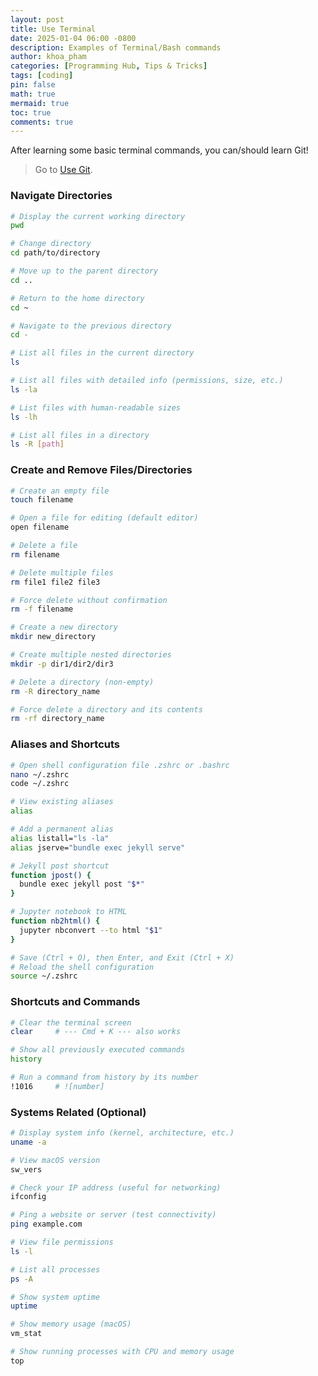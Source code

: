 ```yaml
---
layout: post
title: Use Terminal
date: 2025-01-04 06:00 -0800
description: Examples of Terminal/Bash commands
author: khoa_pham
categories: [Programming Hub, Tips & Tricks]
tags: [coding]
pin: false
math: true
mermaid: true
toc: true
comments: true
---
```


After learning some basic terminal commands, you can/should learn Git!  
> Go to [Use Git](https://khoapham1002.github.io/mindpalace/posts/use-git/).

### Navigate Directories   
```bash
# Display the current working directory
pwd

# Change directory
cd path/to/directory

# Move up to the parent directory
cd ..

# Return to the home directory
cd ~

# Navigate to the previous directory
cd -
```

```bash
# List all files in the current directory
ls

# List all files with detailed info (permissions, size, etc.)
ls -la

# List files with human-readable sizes
ls -lh

# List all files in a directory
ls -R [path]
```


### Create and Remove Files/Directories   
```bash
# Create an empty file
touch filename

# Open a file for editing (default editor)
open filename

# Delete a file
rm filename

# Delete multiple files
rm file1 file2 file3

# Force delete without confirmation
rm -f filename
```

```bash
# Create a new directory
mkdir new_directory

# Create multiple nested directories
mkdir -p dir1/dir2/dir3

# Delete a directory (non-empty)
rm -R directory_name

# Force delete a directory and its contents
rm -rf directory_name
```


### Aliases and Shortcuts   
```bash
# Open shell configuration file .zshrc or .bashrc
nano ~/.zshrc
code ~/.zshrc

# View existing aliases
alias

# Add a permanent alias
alias listall="ls -la"
alias jserve="bundle exec jekyll serve"

# Jekyll post shortcut
function jpost() {
  bundle exec jekyll post "$*"
}

# Jupyter notebook to HTML
function nb2html() {
  jupyter nbconvert --to html "$1"
}

# Save (Ctrl + O), then Enter, and Exit (Ctrl + X)
# Reload the shell configuration
source ~/.zshrc
```


### Shortcuts and Commands   
```bash
# Clear the terminal screen
clear     # --- Cmd + K --- also works

# Show all previously executed commands
history

# Run a command from history by its number
!1016     # ![number]
```


### Systems Related (Optional)   
```bash
# Display system info (kernel, architecture, etc.)
uname -a

# View macOS version
sw_vers

# Check your IP address (useful for networking)
ifconfig

# Ping a website or server (test connectivity)
ping example.com
```

```bash
# View file permissions
ls -l

# List all processes
ps -A

# Show system uptime
uptime

# Show memory usage (macOS)
vm_stat

# Show running processes with CPU and memory usage
top
```
